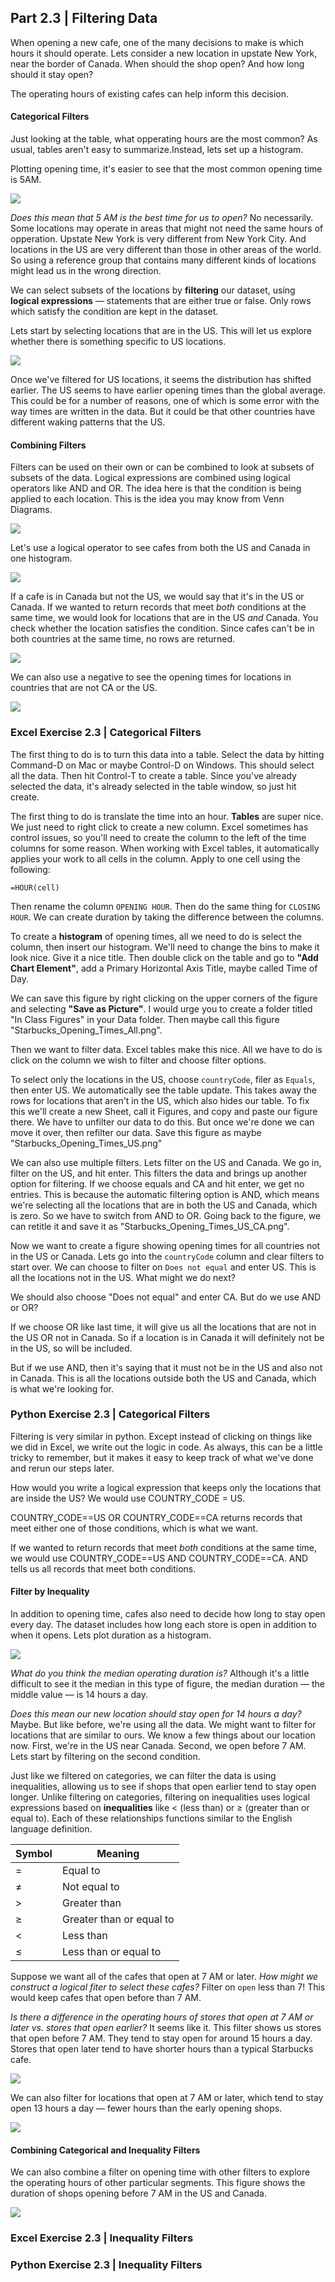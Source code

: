 ## Part 2.3 | Filtering Data

When opening a new cafe, one of the many decisions to make is which hours it should operate. Lets consider a new location in upstate New York, near the border of Canada. When should the shop open? And how long should it stay open?

The operating hours of existing cafes can help inform this decision. 

#### Categorical Filters

Just looking at the table, what opperating hours are the most common? As usual, tables aren't easy to summarize.Instead, lets set up a histogram. 

Plotting opening time, it's easier to see that the most common opening time is 5AM.

![](i/i_01.png)

*Does this mean that 5 AM is the best time for us to open?* No necessarily. Some locations may operate in areas that might not need the same hours of opperation. Upstate New York is very different from New York City. And locations in the US are very different than those in other areas of the world. So using a reference group that contains many different kinds of locations might lead us in the wrong direction. 

We can select subsets of the locations by **filtering** our dataset, using **logical expressions** — statements that are either true or false. Only rows which satisfy the condition are kept in the dataset.

Lets start by selecting locations that are in the US. This will let us explore whether there is something specific to US locations. 

![](i/i_02.png)

Once we've filtered for US locations, it seems the distribution has shifted earlier. The US seems to have earlier opening times than the global average. This could be for a number of reasons, one of which is some error with the way times are written in the data. But it could be that other countries have different waking patterns that the US. 

#### Combining Filters

Filters can be used on their own or can be combined to look at subsets of subsets of the data. Logical expressions are combined using logical operators like AND and OR. The idea here is that the condition is being applied to each location. This is the idea you may know from Venn Diagrams. 

![](i/i_Bool.png)

Let's use a logical operator to see cafes from both the US and Canada in one histogram.

![](i/i_03.png)

If a cafe is in Canada but not the US, we would say that it's in the US or Canada. If we wanted to return records that meet *both* conditions at the same time, we would look for locations that are in the US *and* Canada. You check whether the location satisfies the condition. Since cafes can't be in both countries at the same time, no rows are returned.

![](i/i_03_answer.png)

We can also use a negative to see the opening times for locations in countries that are not CA or the US.

![](i/i_04.png)

### Excel Exercise 2.3 | Categorical Filters

The first thing to do is to turn this data into a table. Select the data by hitting Command-D on Mac or maybe Control-D on Windows. This should select all the data. Then hit Control-T to create a table. Since you've already selected the data, it's already selected in the table window, so just hit create. 

The first thing to do is translate the time into an hour. **Tables** are super nice. We just need to right click to create a new column. Excel sometimes has control issues, so you'll need to create the column to the left of the time columns for some reason. When working with Excel tables, it automatically applies your work to all cells in the column. Apply to one cell using the following:

`=HOUR(cell)`

Then rename the column `OPENING HOUR`. Then do the same thing for `CLOSING HOUR`. We can create duration by taking the difference between the columns. 

To create a **histogram** of opening times, all we need to do is select the column, then insert our histogram. We'll need to change the bins to make it look nice. Give it a nice title. Then double click on the table and go to **"Add Chart Element"**, add a Primary Horizontal Axis Title, maybe called Time of Day.

We can save this figure by right clicking on the upper corners of the figure and selecting **"Save as Picture"**. I would urge you to create a folder titled "In Class Figures" in your Data folder. Then maybe call this figure "Starbucks_Opening_Times_All.png".

Then we want to filter data. Excel tables make this nice. All we have to do is click on the column we wish to filter and choose filter options. 

To select only the locations in the US, choose `countryCode`, filer as `Equals`, then enter US. We automatically see the table update. This takes away the rows for locations that aren't in the US, which also hides our table. To fix this we'll create a new Sheet, call it Figures, and copy and paste our figure there. We have to unfilter our data to do this. But once we're done we can move it over, then refilter our data. Save this figure as maybe "Starbucks_Opening_Times_US.png"

We can also use multiple filters. Lets filter on the US and Canada. We go in, filter on the US, and hit enter. This filters the data and brings up another option for filtering. If we choose equals and CA and hit enter, we get no entries. This is because the automatic filtering option is AND, which means we're selecting all the locations that are in both the US and Canada, which is zero. So we have to switch from AND to OR. Going back to the figure, we can retitle it and save it as "Starbucks_Opening_Times_US_CA.png".

Now we want to create a figure showing opening times for all countries not in the US or Canada. Lets go into the `countryCode` column and clear filters to start over. We can choose to filter on `Does not equal` and enter US. This is all the locations not in the US. What might we do next?

We should also choose "Does not equal" and enter CA. But do we use AND or OR?

If we choose OR like last time, it will give us all the locations that are not in the US OR not in Canada. So if a location is in Canada it will definitely not be in the US, so will be included. 

But if we use AND, then it's saying that it must not be in the US and also not in Canada. This is all the locations outside both the US and Canada, which is what we're looking for.

### Python Exercise 2.3 | Categorical Filters

Filtering is very similar in python. Except instead of clicking on things like we did in Excel, we write out the logic in code. As always, this can be a little tricky to remember, but it makes it easy to keep track of what we've done and rerun our steps later.

How would you write a logical expression that keeps only the locations that are inside the US? We would use COUNTRY_CODE = US. 



COUNTRY_CODE==US OR COUNTRY_CODE==CA returns records that meet either one of those conditions, which is what we want. 



If we wanted to return records that meet *both* conditions at the same time, we would use COUNTRY_CODE==US AND COUNTRY_CODE==CA. AND tells us all records that meet both conditions. 

#### Filter by Inequality

In addition to opening time, cafes also need to decide how long to stay open every day. The dataset includes how long each store is open in addition to when it opens. Lets plot duration as a histogram. 

![](i/i_05.png)

*What do you think the median operating duration is?* Although it's a little difficult to see it the median in this type of figure, the median duration — the middle value — is 14 hours a day.

*Does this mean our new location should stay open for 14 hours a day?* Maybe. But like before, we're using all the data. We might want to filter for locations that are similar to ours. We know a few things about our location now. First, we're in the US near Canada. Second, we open before 7 AM. Lets start by filtering on the second condition.

Just like we filtered on categories, we can filter the data is using inequalities, allowing us to see if shops that open earlier tend to stay open longer. Unlike filtering on categories, filtering on inequalities uses logical expressions based on **inequalities** like < (less than) or ≥ (greater than or equal to). Each of these relationships functions similar to the English language definition.

| Symbol | Meaning                  |
| ------ | ------------------------ |
| =      | Equal to                 |
| $\neq$ | Not equal to             |
| >      | Greater than             |
| $\geq$ | Greater than or equal to |
| <      | Less than                |
| $\leq$ | Less than or equal to    |

Suppose we want all of the cafes that open at 7 AM or later. *How might we construct a logical fiter to select these cafes?* Filter on `open` less than 7! This would keep cafes that open before than 7 AM. 

*Is there a difference in the operating hours of stores that open at 7 AM or later vs. stores that open earlier?* It seems like it. This filter shows us stores that open before 7 AM. They tend to stay open for around 15 hours a day. Stores that open later tend to have shorter hours than a typical Starbucks cafe.

![](i/i_07.png)

We can also filter for locations that open at 7 AM or later, which tend to stay open 13 hours a day — fewer hours than the early opening shops.

![](i/i_06.png)

#### Combining Categorical and Inequality Filters

We can also combine a filter on opening time with other filters to explore the operating hours of other particular segments. This figure shows the duration of shops opening before 7 AM in the US and Canada.

![](i/i_08.png)

### Excel Exercise 2.3 | Inequality Filters

### Python Exercise 2.3 | Inequality Filters